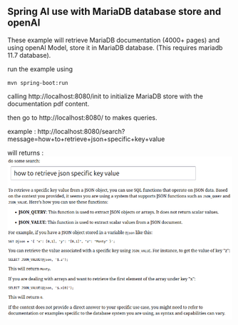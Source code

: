 ## Spring AI use with MariaDB database store and openAI

These example will retrieve MariaDB documentation (4000+ pages) and using openAI Model, store it in MariaDB database.
(This requires mariadb 11.7 database).

run the example using

```
mvn spring-boot:run
```

calling http://localhost:8080/init to initialize MariaDB store with the documentation pdf content. 

then go to http://localhost:8080/ to makes queries. 

example :
http://localhost:8080/search?message=how+to+retrieve+json+specific+key+value

will returns :
<img src="result.png">
